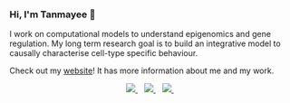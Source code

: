 ### Hi, I'm Tanmayee 👋 

I work on computational models to understand epigenomics and gene regulation. My long term research goal is to build an integrative model to causally characterise cell-type specific behaviour. 

Check out my [website](https://ntanmayee.github.io/)! It has more information about me and my work.

<p align='center'>
  
  <a href="https://scholar.google.com/citations?user=1j8wLtMAAAAJ&hl=en">
    <img src="https://img.shields.io/badge/Google_Scholar-4285F4?style=for-the-badge&logo=google-scholar&logoColor=white" />        
  </a>&nbsp;&nbsp;
  
  <a href="https://www.linkedin.com/in/tanmayeenarendra/">
    <img src="https://img.shields.io/badge/linkedin-%230077B5.svg?&style=for-the-badge&logo=linkedin&logoColor=white" />
  </a>&nbsp;&nbsp;
  
  <a href="https://orcid.org/0000-0002-6371-1964">
    <img src="https://img.shields.io/badge/orcid-A6CE39?style=for-the-badge&logo=orcid&logoColor=white" />
  </a>&nbsp;&nbsp;
  
</p>
